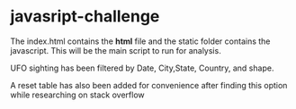 # javasript-challenge

The index.html contains the  **html** file and the static folder contains the javascript. This will be the main script to run for analysis.

UFO sighting has been filtered by Date, City,State, Country, and shape. 

A reset table has also been added for convenience after finding this option while researching on stack overflow

